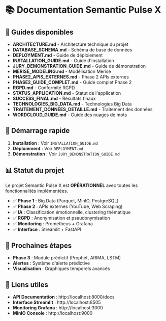 # 📚 Documentation Semantic Pulse X

## 📖 Guides disponibles

- **ARCHITECTURE.md** - Architecture technique du projet
- **DATABASE_SCHEMA.md** - Schéma de base de données
- **DEPLOYMENT.md** - Guide de déploiement
- **INSTALLATION_GUIDE.md** - Guide d'installation
- **JURY_DEMONSTRATION_GUIDE.md** - Guide de démonstration
- **MERISE_MODELING.md** - Modélisation Merise
- **PHASE2_APIS_EXTERNES.md** - Phase 2 APIs externes
- **PHASE2_GUIDE_COMPLET.md** - Guide complet Phase 2
- **RGPD.md** - Conformité RGPD
- **STATUS_APPLICATION.md** - Statut de l'application
- **SUCCESS_FINAL.md** - Résultats finaux
- **TECHNOLOGIES_BIG_DATA.md** - Technologies Big Data
- **TRAITEMENT_DONNEES_DETAILLE.md** - Traitement des données
- **WORDCLOUD_GUIDE.md** - Guide des nuages de mots

## 🚀 Démarrage rapide

1. **Installation** : Voir `INSTALLATION_GUIDE.md`
2. **Déploiement** : Voir `DEPLOYMENT.md`
3. **Démonstration** : Voir `JURY_DEMONSTRATION_GUIDE.md`

## 📊 Statut du projet

Le projet Semantic Pulse X est **OPÉRATIONNEL** avec toutes les fonctionnalités implémentées.

- ✅ **Phase 1** : Big Data (Parquet, MinIO, PostgreSQL)
- ✅ **Phase 2** : APIs externes (YouTube, Web Scraping)
- ✅ **IA** : Classification émotionnelle, clustering thématique
- ✅ **RGPD** : Anonymisation et pseudonymisation
- ✅ **Monitoring** : Prometheus + Grafana
- ✅ **Interface** : Streamlit + FastAPI

## 🎯 Prochaines étapes

- **Phase 3** : Module prédictif (Prophet, ARIMA, LSTM)
- **Alertes** : Système d'alerte prédictive
- **Visualisation** : Graphiques temporels avancés

## 🔗 Liens utiles

- **API Documentation** : http://localhost:8000/docs
- **Interface Streamlit** : http://localhost:8505
- **Monitoring Grafana** : http://localhost:3000
- **MinIO Console** : http://localhost:9000




